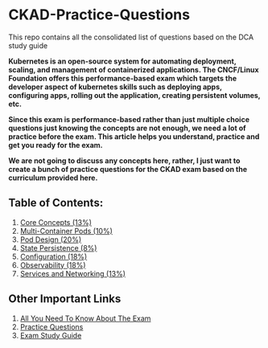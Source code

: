 # CKAD-Practice-Questions

This repo contains all the consolidated list of questions based on the DCA study guide

**Kubernetes is an open-source system for automating deployment, scaling, and management of containerized applications. The CNCF/Linux Foundation offers this performance-based exam which targets the developer aspect of kubernetes skills such as deploying apps, configuring apps, rolling out the application, creating persistent volumes, etc.**

**Since this exam is performance-based rather than just multiple choice questions just knowing the concepts are not enough, we need a lot of practice before the exam. This article helps you understand, practice and get you ready for the exam.**

**We are not going to discuss any concepts here, rather, I just want to create a bunch of practice questions for the CKAD exam based on the curriculum provided here.**


## Table of Contents:
1. [Core Concepts (13%)](https://github.com/bbachi/CKAD-Practice-Questions/blob/master/core-concepts.md)
2. [Multi-Container Pods (10%)](https://github.com/bbachi/CKAD-Practice-Questions/blob/master/multi-container-pod.md)
3. [Pod Design (20%)](https://github.com/bbachi/CKAD-Practice-Questions/blob/master/pod-design.md)
4. [State Persistence (8%)](https://github.com/bbachi/CKAD-Practice-Questions/blob/master/state-persistence.md)
5. [Configuration (18%)](https://github.com/bbachi/CKAD-Practice-Questions/blob/master/configuration.md)
6. [Observability (18%)](https://github.com/bbachi/CKAD-Practice-Questions/blob/master/observability.md)
7. [Services and Networking (13%)](https://github.com/bbachi/CKAD-Practice-Questions/blob/master/services-and-networking.md)


## Other Important Links
1. [All You Need To Know About The Exam]()
2. [Practice Questions](https://medium.com/bb-tutorials-and-thoughts/practice-enough-with-these-questions-for-the-ckad-exam-2f42d1228552)
3. [Exam Study Guide](https://github.com/cncf/curriculum/blob/master/CKAD_Curriculum_V1.15.0.pdf)

